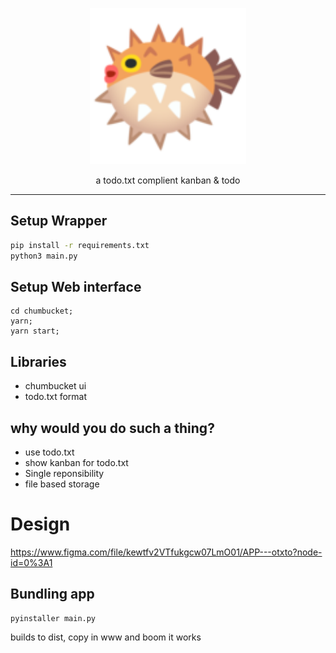<p align="center"><img width="250px" src="assets/icon.png" />
</p>
<p align="center">a todo.txt complient kanban & todo</p>
<hr>

## Setup Wrapper

```bash
pip install -r requirements.txt 
python3 main.py
```

## Setup Web interface
```
cd chumbucket;
yarn;
yarn start;
```

## Libraries
- chumbucket ui
- todo.txt format

## why would you do such a thing?
- use todo.txt
- show kanban for todo.txt
- Single reponsibility
- file based storage

# Design
https://www.figma.com/file/kewtfv2VTfukgcw07LmO01/APP---otxto?node-id=0%3A1


## Bundling app

```
pyinstaller main.py 
```
builds to dist, copy in www and boom it works